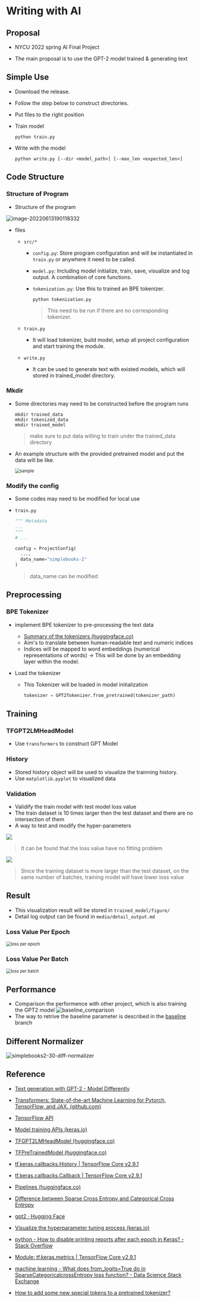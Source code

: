 # Writing with AI

## Proposal

- NYCU 2022 spring AI Final Project

- The main proposal is to use the GPT-2 model trained & generating text

## Simple Use

- Download the release.

- Follow the step below to construct directories.

- Put files to the right position

- Train model

  ```shell
  python train.py
  ```

- Write with the model

	```shell
	python write.py [--dir <model_path>] [--max_len <expected_len>]
	```

## Code Structure

### Structure of Program

- Structure of the program

<img src="media/sample-code-structure-before.jpg" alt="image-20220613190118332"  />

- files

  - `src/*`

    - `config.py`: Store program configuration and will be instantiated in `train.py` or anywhere it need to be called.

    - `model.py`: Including model initialize, train, save, visualize and log output. A combination of core functions.

    - `tokenization.py`: Use this to trained an BPE tokenizer.

      ```shell
      python tokenization.py
      ```

      > This need to be run if there are no corresponding tokenizer.

  - `train.py`

    - It will load tokenizer, build model, setup all project configuration and start training the module.

  - `write.py`

    - It can be used to generate text with existed models, which will stored in trained_model directory.

### Mkdir

- Some directories may need to be constructed before the program runs

  ```shell
  mkdir trained_data
  mkdir tokenized_data
  mkdir trained_model
  ```

  > make sure to put data willing to train under the trained_data directory

- An example structure with the provided pretrained model and put the data will be like.

  <img src="media/sample-code-structure-release.png" alt="sample" style="zoom:80%;" />

  

### Modify the config

- Some codes may need to be modified for local use

- `train.py`

  ```python
  """ Metadata
  ...
  """
  # ...
  
  config = ProjectConfig(
  	...,
  	data_name="simplebooks-2"
  )
  ```

  > data_name can be modified

## Preprocessing

### BPE Tokenizer

- implement BPE tokenizer to pre-processing the text data

  - [Summary of the tokenizers (huggingface.co)](https://huggingface.co/docs/transformers/tokenizer_summary)
  - Aim's to translate between human-readable text and numeric indices
  - Indices will be mapped to word embeddings (numerical representations of words) -> This will be done by an embedding layer within the model. 

- Load the tokenizer

  - This Tokenizer will be loaded in model initialization

    ```python
    tokenizer = GPT2Tokenizer.from_pretrained(tokenizer_path)
    ```

## Training

### TFGPT2LMHeadModel

- Use `transformers` to construct GPT Model

### History

- Stored history object will be used to visualize the trainning history.
- Use `matplotlib.pyplot` to visualized data

### Validation

- Validify the train model with test model loss value 
- The train dataset is 10 times larger then the test dataset and there are no intersection of them
- A way to test and modify the hyper-parameters

![](media/simplebooks-2-train-50-test-epoch.png)
> It can be found that the loss value have no fitting problem

![](media/simplebooks-2-50-train-test-batch.png)
> Since the training dataset is more larger than the test dataset, on the same number of batches, training model will have lower loss value


## Result

- This visualization result will be stored in `trained_model/figure/`
- Detail log output can be found in `media/detail_output.md`

### Loss Value Per Epoch

<img src="media/samplebooks2-50-epoch.png" alt="loss per epoch" style="zoom:80%;" />

### Loss Value Per Batch

<img src="media/samplebooks2-50-batch.jpg" alt="loss per batch" style="zoom:80%;" />


## Performance
- Comparison the performence with other project, which is also training the GPT2 model
![baseline_comparison](media/baseline_comparison.png)
- The way to retrive the baseline parameter is described in the [baseline](./tree/baseline) branch


## Different Normalizer

![simplebooks2-30-diff-normalizer](media/simplebooks2-30-diff-normalizer.png)



## Reference

- [Text generation with GPT-2 - Model Differently](https://www.modeldifferently.com/en/2021/12/generación-de-fake-news-con-gpt-2/)

- [Transformers: State-of-the-art Machine Learning for Pytorch, TensorFlow, and JAX. (github.com)](https://github.com/huggingface/transformers)
- [TensorFlow API](https://www.tensorflow.org/api_docs/python/tf?hl=zh-tw)
- [Model training APIs (keras.io)](https://keras.io/api/models/model_training_apis/)
- [TFGPT2LMHeadModel (huggingface.co)](https://huggingface.co/docs/transformers/v4.19.4/en/model_doc/gpt2#transformers.TFGPT2LMHeadModel)
- [TFPreTrainedModel (huggingface.co)](https://huggingface.co/docs/transformers/v4.19.4/en/main_classes/model#transformers.TFPreTrainedModel)
- [tf.keras.callbacks.History  | TensorFlow Core v2.9.1](https://www.tensorflow.org/api_docs/python/tf/keras/callbacks/History)
- [tf.keras.callbacks.Callback  | TensorFlow Core v2.9.1](https://www.tensorflow.org/api_docs/python/tf/keras/callbacks/Callback)
- [Pipelines (huggingface.co)](https://huggingface.co/docs/transformers/v4.19.4/en/main_classes/pipelines#transformers.TextGenerationPipeline)
- [Difference between Sparse Cross Entropy and Categorical Cross Entropy](https://ithelp.ithome.com.tw/articles/10271081)

- [gpt2 · Hugging Face](https://huggingface.co/gpt2)
- [Visualize the hyperparameter tuning process (keras.io)](https://keras.io/guides/keras_tuner/visualize_tuning/)
- [python - How to disable printing reports after each epoch in Keras? - Stack Overflow](https://stackoverflow.com/questions/44931689/how-to-disable-printing-reports-after-each-epoch-in-keras)
- [Module: tf.keras.metrics  | TensorFlow Core v2.9.1](https://www.tensorflow.org/api_docs/python/tf/keras/metrics)
- [machine learning - What does from_logits=True do in SparseCategoricalcrossEntropy loss function? - Data Science Stack Exchange](https://datascience.stackexchange.com/questions/73093/what-does-from-logits-true-do-in-sparsecategoricalcrossentropy-loss-function)
- [How to add some new special tokens to a pretrained tokenizer?](https://github.com/huggingface/tokenizers/issues/247)

